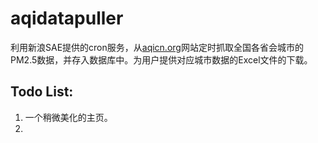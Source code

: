 # aqidatapuller
利用新浪SAE提供的cron服务，从[aqicn.org](http://aqicn.org)网站定时抓取全国各省会城市的PM2.5数据，并存入数据库中。为用户提供对应城市数据的Excel文件的下载。


Todo List:
-----------

1. 一个稍微美化的主页。
2. 
